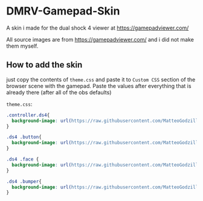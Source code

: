 # DMRV-Gamepad-Skin
A skin i made for the dual shock 4 viewer at https://gamepadviewer.com/

All source images are from https://gamepadviewer.com/ and i did not make them myself.

## How to add the skin
just copy the contents of `theme.css` and paste it to `Custom CSS` section of the browser scene with the gamepad.
Paste the values after everything that is already there (after all of the obs defaults)

`theme.css`:
```css
.controller.ds4{
  background-image: url(https://raw.githubusercontent.com/MatteoGodzilla/DMRV-Gamepad-Skin/main/base-edit.svg);
}

.ds4 .button{
  background-image: url(https://raw.githubusercontent.com/MatteoGodzilla/DMRV-Gamepad-Skin/main/face-edit.svg);
}

.ds4 .face {
  background-image: url(https://raw.githubusercontent.com/MatteoGodzilla/DMRV-Gamepad-Skin/main/dpad-edit.svg);
}

.ds4 .bumper{
  background-image: url(https://raw.githubusercontent.com/MatteoGodzilla/DMRV-Gamepad-Skin/main/bumper-edit.svg);
}
```

